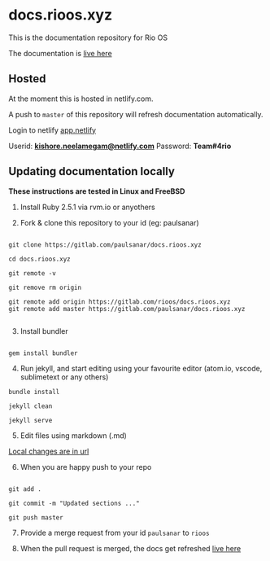 docs.rioos.xyz
==============

This is the documentation repository for Rio OS


The documentation is [live here](https://docs.rio.digital)


## Hosted

At the moment this is hosted in netlify.com. 

A push to `master` of this repository will refresh documentation automatically. 

Login to netlify [app.netlify](https://app.netlify.com)

Userid: **kishore.neelamegam@netlify.com**
Password: **Team#4rio**

## Updating documentation locally

**These instructions are tested in Linux and FreeBSD**

1. Install  Ruby 2.5.1 via rvm.io or anyothers


2. Fork & clone this repository to your id (eg: paulsanar)

```

git clone https://gitlab.com/paulsanar/docs.rioos.xyz

cd docs.rioos.xyz

git remote -v

git remove rm origin

git remote add origin https://gitlab.com/rioos/docs.rioos.xyz
git remote add master https://gitlab.com/paulsanar/docs.rioos.xyz


```

3. Install bundler

```

gem install bundler

```

4. Run jekyll, and start editing using your favourite editor (atom.io, vscode, sublimetext or any others)

```
bundle install 

jekyll clean

jekyll serve

```

5. Edit files using markdown (.md) 

[Local changes are in url](http://127.0.0.1:4000)


6. When you are happy push to your repo

```

git add .

git commit -m "Updated sections ..."

git push master

```

7. Provide a merge request from your id `paulsanar` to `rioos`


8. When the pull request is merged, the docs get refreshed [live here](https://docs.rio.digital)






